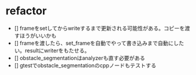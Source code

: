 # refactor

- [] frameをsetしてからwriteするまで更新される可能性がある。コピーを渡すほうがいいかも
- [] frameを渡したら、set_frameを自動でやって書き込みまで自動にしたい。resultにwriterをもたせる。
- [] obstacle_segmentationはanalyzerも直す必要がある
- [] gtestでobstacle_segmentationのcppノードもテストする

